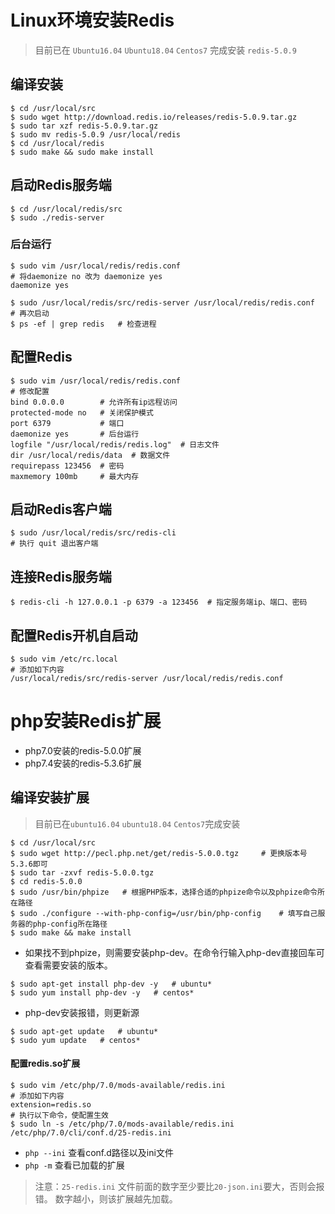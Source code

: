 # Linux环境安装Redis
> 目前已在 `Ubuntu16.04` `Ubuntu18.04` `Centos7` 完成安装 `redis-5.0.9`

## 编译安装
    $ cd /usr/local/src
    $ sudo wget http://download.redis.io/releases/redis-5.0.9.tar.gz
    $ sudo tar xzf redis-5.0.9.tar.gz 
    $ sudo mv redis-5.0.9 /usr/local/redis
    $ cd /usr/local/redis
    $ sudo make && sudo make install
## 启动Redis服务端
    $ cd /usr/local/redis/src
    $ sudo ./redis-server
### 后台运行
    $ sudo vim /usr/local/redis/redis.conf
    # 将daemonize no 改为 daemonize yes
    daemonize yes

    $ sudo /usr/local/redis/src/redis-server /usr/local/redis/redis.conf     # 再次启动
    $ ps -ef | grep redis   # 检查进程

## 配置Redis
    $ sudo vim /usr/local/redis/redis.conf
    # 修改配置
    bind 0.0.0.0        # 允许所有ip远程访问
    protected-mode no   # 关闭保护模式
    port 6379           # 端口
    daemonize yes       # 后台运行
    logfile "/usr/local/redis/redis.log"  # 日志文件
    dir /usr/local/redis/data  # 数据文件
    requirepass 123456  # 密码
    maxmemory 100mb     # 最大内存

## 启动Redis客户端
    $ sudo /usr/local/redis/src/redis-cli
    # 执行 quit 退出客户端

## 连接Redis服务端
    $ redis-cli -h 127.0.0.1 -p 6379 -a 123456  # 指定服务端ip、端口、密码

## 配置Redis开机自启动
    $ sudo vim /etc/rc.local
    # 添加如下内容
    /usr/local/redis/src/redis-server /usr/local/redis/redis.conf


# php安装Redis扩展
 
* php7.0安装的redis-5.0.0扩展  
* php7.4安装的redis-5.3.6扩展  

## 编译安装扩展
> 目前已在`ubuntu16.04` `ubuntu18.04` `Centos7`完成安装

    $ cd /usr/local/src
    $ sudo wget http://pecl.php.net/get/redis-5.0.0.tgz     # 更换版本号5.3.6即可
    $ sudo tar -zxvf redis-5.0.0.tgz
    $ cd redis-5.0.0
    $ sudo /usr/bin/phpize   # 根据PHP版本，选择合适的phpize命令以及phpize命令所在路径
    $ sudo ./configure --with-php-config=/usr/bin/php-config    # 填写自己服务器的php-config所在路径
    $ sudo make && make install
- 如果找不到phpize，则需要安装php-dev。在命令行输入php-dev直接回车可查看需要安装的版本。
```
$ sudo apt-get install php-dev -y   # ubuntu*
$ sudo yum install php-dev -y   # centos*
```
- php-dev安装报错，则更新源
``` 
$ sudo apt-get update   # ubuntu*
$ sudo yum update   # centos*
```

#### 配置redis.so扩展
    $ sudo vim /etc/php/7.0/mods-available/redis.ini
    # 添加如下内容
    extension=redis.so
    # 执行以下命令，使配置生效
    $ sudo ln -s /etc/php/7.0/mods-available/redis.ini /etc/php/7.0/cli/conf.d/25-redis.ini
- `php --ini` 查看conf.d路径以及ini文件
- `php -m` 查看已加载的扩展

> 注意：`25-redis.ini` 文件前面的数字至少要比`20-json.ini`要大，否则会报错。
数字越小，则该扩展越先加载。

